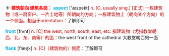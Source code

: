 ☀ <font color="red">**建筑朝向 建筑各面：**</font>
<font color="sky blue">**aspect**</font> ['æspekt] 
<font color="#c00000">n. [C, usually sing.] [正式] 一栋建筑物（或一扇窗户、一片土地等）所朝向的方向；一栋建筑物上（朝向某个方向）的一个侧面。相当于orientation：</font>了解即可

<font color="sky blue">**front**</font> [frʌnt] 
<font color="#c00000">n. [C] the west, north, south, east, etc. 指建筑物（尤指教堂朝西、北、东、南等）的面：</font>the west front of the cathedral 大教堂朝西的一面
           
<font color="sky blue">**flank**</font> [flæŋk]
<font color="#c00000">n. [C]（建筑物的）侧面：</font>了解即可
